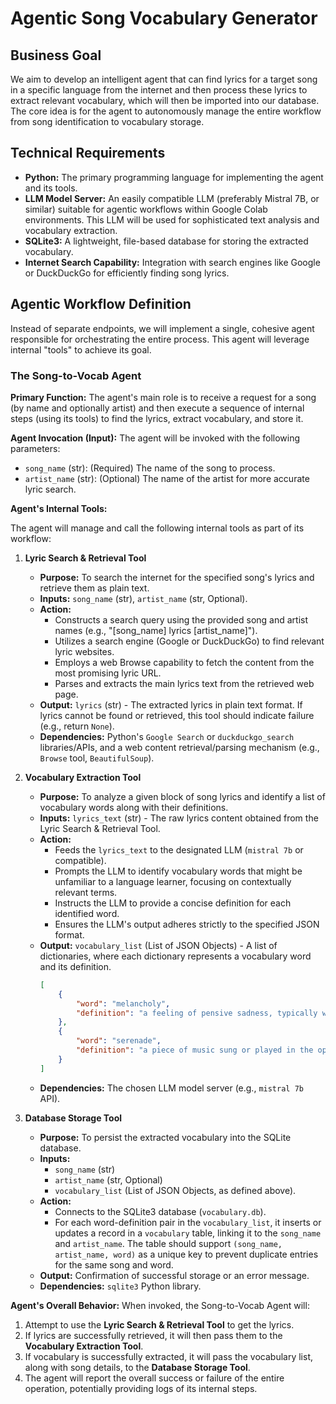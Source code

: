 # Agentic Song Vocabulary Generator

## Business Goal
We aim to develop an intelligent agent that can find lyrics for a target song in a specific language from the internet and then process these lyrics to extract relevant vocabulary, which will then be imported into our database. The core idea is for the agent to autonomously manage the entire workflow from song identification to vocabulary storage.

## Technical Requirements
-   **Python:** The primary programming language for implementing the agent and its tools.
-   **LLM Model Server:** An easily compatible LLM (preferably Mistral 7B, or similar) suitable for agentic workflows within Google Colab environments. This LLM will be used for sophisticated text analysis and vocabulary extraction.
-   **SQLite3:** A lightweight, file-based database for storing the extracted vocabulary.
-   **Internet Search Capability:** Integration with search engines like Google or DuckDuckGo for efficiently finding song lyrics.

## Agentic Workflow Definition

Instead of separate endpoints, we will implement a single, cohesive agent responsible for orchestrating the entire process. This agent will leverage internal "tools" to achieve its goal.

### The Song-to-Vocab Agent

**Primary Function:**
The agent's main role is to receive a request for a song (by name and optionally artist) and then execute a sequence of internal steps (using its tools) to find the lyrics, extract vocabulary, and store it.

**Agent Invocation (Input):**
The agent will be invoked with the following parameters:

* `song_name` (str): (Required) The name of the song to process.
* `artist_name` (str): (Optional) The name of the artist for more accurate lyric search.

**Agent's Internal Tools:**

The agent will manage and call the following internal tools as part of its workflow:

1.  **Lyric Search & Retrieval Tool**
    * **Purpose:** To search the internet for the specified song's lyrics and retrieve them as plain text.
    * **Inputs:** `song_name` (str), `artist_name` (str, Optional).
    * **Action:**
        * Constructs a search query using the provided song and artist names (e.g., "\[song\_name] lyrics \[artist\_name]").
        * Utilizes a search engine (Google or DuckDuckGo) to find relevant lyric websites.
        * Employs a web Browse capability to fetch the content from the most promising lyric URL.
        * Parses and extracts the main lyrics text from the retrieved web page.
    * **Output:** `lyrics` (str) - The extracted lyrics in plain text format. If lyrics cannot be found or retrieved, this tool should indicate failure (e.g., return `None`).
    * **Dependencies:** Python's `Google Search` or `duckduckgo_search` libraries/APIs, and a web content retrieval/parsing mechanism (e.g., `Browse` tool, `BeautifulSoup`).

2.  **Vocabulary Extraction Tool**
    * **Purpose:** To analyze a given block of song lyrics and identify a list of vocabulary words along with their definitions.
    * **Inputs:** `lyrics_text` (str) - The raw lyrics content obtained from the Lyric Search & Retrieval Tool.
    * **Action:**
        * Feeds the `lyrics_text` to the designated LLM (`mistral 7b` or compatible).
        * Prompts the LLM to identify vocabulary words that might be unfamiliar to a language learner, focusing on contextually relevant terms.
        * Instructs the LLM to provide a concise definition for each identified word.
        * Ensures the LLM's output adheres strictly to the specified JSON format.
    * **Output:** `vocabulary_list` (List of JSON Objects) - A list of dictionaries, where each dictionary represents a vocabulary word and its definition.
        ```json
        [
            {
                "word": "melancholy",
                "definition": "a feeling of pensive sadness, typically with no obvious cause."
            },
            {
                "word": "serenade",
                "definition": "a piece of music sung or played in the open air, typically by a man to his beloved one."
            }
        ]
        ```
    * **Dependencies:** The chosen LLM model server (e.g., `mistral 7b` API).

3.  **Database Storage Tool**
    * **Purpose:** To persist the extracted vocabulary into the SQLite database.
    * **Inputs:**
        * `song_name` (str)
        * `artist_name` (str, Optional)
        * `vocabulary_list` (List of JSON Objects, as defined above).
    * **Action:**
        * Connects to the SQLite3 database (`vocabulary.db`).
        * For each word-definition pair in the `vocabulary_list`, it inserts or updates a record in a `vocabulary` table, linking it to the `song_name` and `artist_name`. The table should support `(song_name, artist_name, word)` as a unique key to prevent duplicate entries for the same song and word.
    * **Output:** Confirmation of successful storage or an error message.
    * **Dependencies:** `sqlite3` Python library.

**Agent's Overall Behavior:**
When invoked, the Song-to-Vocab Agent will:
1.  Attempt to use the **Lyric Search & Retrieval Tool** to get the lyrics.
2.  If lyrics are successfully retrieved, it will then pass them to the **Vocabulary Extraction Tool**.
3.  If vocabulary is successfully extracted, it will pass the vocabulary list, along with song details, to the **Database Storage Tool**.
4.  The agent will report the overall success or failure of the entire operation, potentially providing logs of its internal steps.